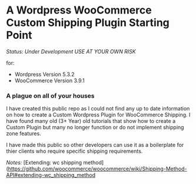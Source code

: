 # A Wordpress WooCommerce Custom Shipping Plugin Starting Point

_Status: Under Development USE AT YOUR OWN RISK_

for:

* Wordpress Version 5.3.2
* WooCommerce Version 3.9.1

### A plague on all of your houses

I have created this public repo as I could not find any up to date information on how to create a Custom Wordpress Plugin for WooCommerce Shipping. I have found many old (3+ Year) old tutorials that show how to create a Custom Plugin but many no longer function or do not implement shipping zone features.

I have made this public so other developers can use it as a boilerplate for thier clients who require specific shipping requirements. 

*Notes:*
[Extending: wc shipping method](https://github.com/woocommerce/woocommerce/wiki/Shipping-Method-API#extending-wc_shipping_method
